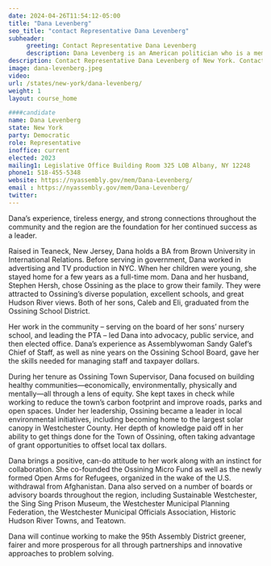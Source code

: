 ```yaml
---
date: 2024-04-26T11:54:12-05:00
title: "Dana Levenberg"
seo_title: "contact Representative Dana Levenberg"
subheader:
     greeting: Contact Representative Dana Levenberg
     description: Dana Levenberg is an American politician who is a member of the New York State Assembly from the 95th district. She assumed office on January 1, 2023. Her current term ends on January 1, 2025.
description: Contact Representative Dana Levenberg of New York. Contact information for Dana Levenberg includes email address, phone number, and mailing address.
image: dana-levenberg.jpeg
video:
url: /states/new-york/dana-levenberg/
weight: 1
layout: course_home

####candidate
name: Dana Levenberg
state: New York
party: Democratic
role: Representative
inoffice: current
elected: 2023
mailing1: Legislative Office Building Room 325 LOB Albany, NY 12248
phone1: 518-455-5348
website: https://nyassembly.gov/mem/Dana-Levenberg/
email : https://nyassembly.gov/mem/Dana-Levenberg/
twitter:
---
```


Dana’s experience, tireless energy, and strong connections throughout the community and the region are the foundation for her continued success as a leader.

Raised in Teaneck, New Jersey, Dana holds a BA from Brown University in International Relations. Before serving in government, Dana worked in advertising and TV production in NYC. When her children were young, she stayed home for a few years as a full-time mom. Dana and her husband, Stephen Hersh, chose Ossining as the place to grow their family. They were attracted to Ossining’s diverse population, excellent schools, and great Hudson River views. Both of her sons, Caleb and Eli, graduated from the Ossining School District.

Her work in the community – serving on the board of her sons’ nursery school, and leading the PTA – led Dana into advocacy, public service, and then elected office. Dana’s experience as Assemblywoman Sandy Galef’s Chief of Staff, as well as nine years on the Ossining School Board, gave her the skills needed for managing staff and taxpayer dollars.

During her tenure as Ossining Town Supervisor, Dana focused on building healthy communities—economically, environmentally, physically and mentally—all through a lens of equity. She kept taxes in check while working to reduce the town’s carbon footprint and improve roads, parks and open spaces. Under her leadership, Ossining became a leader in local environmental initiatives, including becoming home to the largest solar canopy in Westchester County. Her depth of knowledge paid off in her ability to get things done for the Town of Ossining, often taking advantage of grant opportunities to offset local tax dollars.

Dana brings a positive, can-do attitude to her work along with an instinct for collaboration. She co-founded the Ossining Micro Fund as well as the newly formed Open Arms for Refugees, organized in the wake of the U.S. withdrawal from Afghanistan. Dana also served on a number of boards or advisory boards throughout the region, including Sustainable Westchester, the Sing Sing Prison Museum, the Westchester Municipal Planning Federation, the Westchester Municipal Officials Association, Historic Hudson River Towns, and Teatown.

Dana will continue working to make the 95th Assembly District greener, fairer and more prosperous for all through partnerships and innovative approaches to problem solving.
